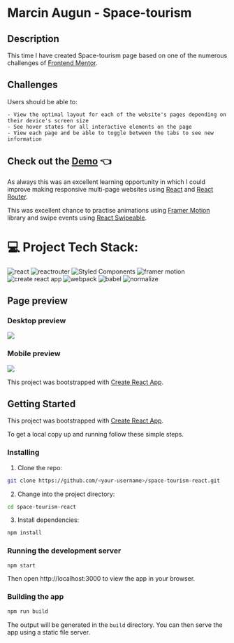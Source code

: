 # Marcin Augun - Space-tourism

## Description

This time I have created Space-tourism page based on one of the numerous challenges of [Frontend Mentor](https://www.frontendmentor.io/challenges/space-tourism-multipage-website-gRWj1URZ3).

## Challenges

Users should be able to:

    - View the optimal layout for each of the website's pages depending on their device's screen size
    - See hover states for all interactive elements on the page
    - View each page and be able to toggle between the tabs to see new information

## Check out the [Demo](https://marcin10lw.github.io/space-tourism-react/#/home) 👈

As always this was an excellent learning opportunity in which I could improve making responsive multi-page websites using [React](https://legacy.reactjs.org/) and [React Router](https://reactrouter.com/en/main).

This was excellent chance to practise animations using [Framer Motion](https://www.framer.com/motion/) library and swipe events using [React Swipeable](https://www.npmjs.com/package/react-swipeable).

# 💻 Project Tech Stack:

![react](https://img.shields.io/badge/React-61DAFB.svg?style=for-the-badge&logo=React&logoColor=black)
![reactrouter](https://img.shields.io/badge/React%20Router-CA4245.svg?style=for-the-badge&logo=React-Router&logoColor=white)
![Styled Components](https://img.shields.io/badge/styled--components-DB7093?style=for-the-badge&logo=styled-components&logoColor=white)
![framer motion](https://img.shields.io/badge/Framer--Motion-0055FF.svg?style=for-the-badge&logo=Framer&logoColor=white)
![create react app](https://img.shields.io/badge/Create%20React%20App-09D3AC.svg?style=for-the-badge&logo=Create-React-App&logoColor=white)
![webpack](https://img.shields.io/badge/Webpack-8DD6F9.svg?style=for-the-badge&logo=Webpack&logoColor=black)
![babel](https://img.shields.io/badge/Babel-F9DC3E.svg?style=for-the-badge&logo=Babel&logoColor=black)
![normalize](https://img.shields.io/badge/Normalize.css-E3695F.svg?style=for-the-badge&logo=normalizedotcss&logoColor=white)

## Page preview

### Desktop preview

![](space-tourism-desktop.gif)

### Mobile preview

![](space-tourism-mobile.gif)

This project was bootstrapped with [Create React App](https://github.com/facebook/create-react-app).

## Getting Started
This project was bootstrapped with [Create React App](https://github.com/facebook/create-react-app).

To get a local copy up and running follow these simple steps.

### Installing

1. Clone the repo:

```bash
git clone https://github.com/<your-username>/space-tourism-react.git
```

2. Change into the project directory:

```bash
cd space-tourism-react
```

3. Install dependencies:

```bash
npm install
```

### Running the development server

```bash
npm start
```

Then open http://localhost:3000 to view the app in your browser.

### Building the app

```bash
npm run build
```

The output will be generated in the `build` directory. You can then serve the app using a static file server.
